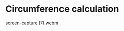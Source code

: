 # Circumference calculation

[screen-capture (7).webm](https://user-images.githubusercontent.com/127841235/227733868-e490186c-2816-4193-b750-24a1d6bbe7b4.webm)
